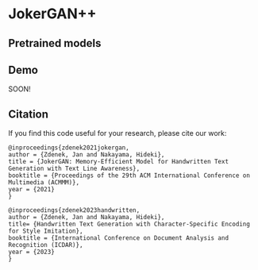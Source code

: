 # JokerGAN++


## Pretrained models

## Demo
SOON!

## Citation
If you find this code useful for your research, please cite our work:

```
@inproceedings{zdenek2021jokergan,
author = {Zdenek, Jan and Nakayama, Hideki},
title = {JokerGAN: Memory-Efficient Model for Handwritten Text Generation with Text Line Awareness},
booktitle = {Proceedings of the 29th ACM International Conference on Multimedia (ACMMM)},
year = {2021}
}
```
```
@inproceedings{zdenek2023handwritten,
author = {Zdenek, Jan and Nakayama, Hideki},
title= {Handwritten Text Generation with Character-Specific Encoding for Style Imitation},
booktitle = {International Conference on Document Analysis and Recognition (ICDAR)},
year = {2023}
}
```
